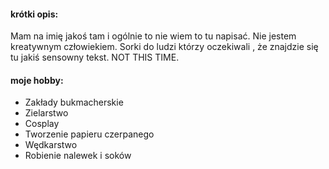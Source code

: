 #### krótki opis:
Mam na imię jakoś tam i ogólnie to nie wiem to tu napisać. Nie jestem kreatywnym człowiekiem. Sorki do ludzi którzy oczekiwali , że znajdzie się tu jakiś sensowny tekst. NOT THIS TIME.
#### moje hobby:
- Zakłady bukmacherskie
- Zielarstwo
- Cosplay
- Tworzenie papieru czerpanego
- Wędkarstwo 
- Robienie nalewek i soków
